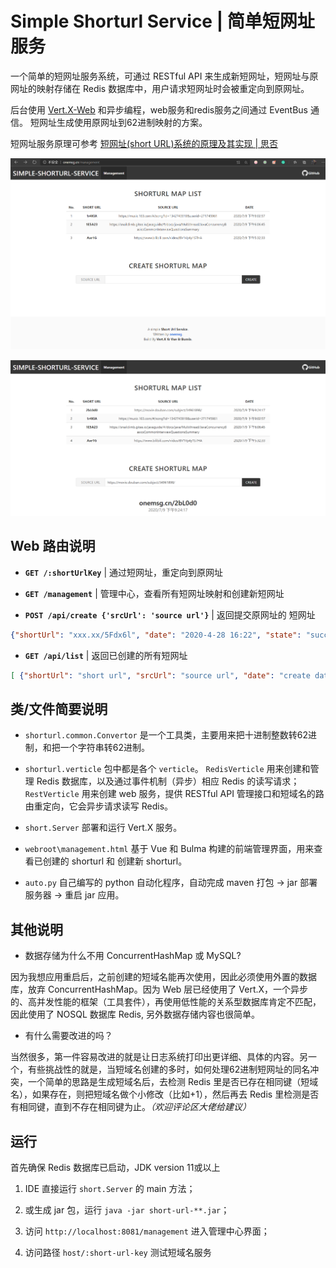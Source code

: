 # Simple Shorturl Service | 简单短网址服务

一个简单的短网址服务系统，可通过 RESTful API 来生成新短网址，短网址与原网址的映射存储在 Redis 数据库中，用户请求短网址时会被重定向到原网址。

后台使用 [Vert.X-Web](https://vertx.io/docs/vertx-web/java/) 和异步编程，web服务和redis服务之间通过 EventBus 通信。 短网址生成使用原网址到62进制映射的方案。

短网址服务原理可参考 [短网址(short URL)系统的原理及其实现 | 思否](https://segmentfault.com/a/1190000012088345)

![管理中心](screenshot/01.png)

![管理中心-创建新短域名](screenshot/02.png)

## Web 路由说明

- **`GET /:shortUrlKey`** | 通过短网址，重定向到原网址

- **`GET /management`** | 管理中心，查看所有短网址映射和创建新短网址

- **`POST /api/create {'srcUrl': 'source url'}`** | 返回提交原网址的 短网址

```json
{"shortUrl": "xxx.xx/5Fdx6l", "date": "2020-4-28 16:22", "state": "success|fail"}
```

- **`GET /api/list`** | 返回已创建的所有短网址

```json
[ {"shortUrl": "short url", "srcUrl": "source url", "date": "create date" } ]
```

## 类/文件简要说明

- `shorturl.common.Convertor` 是一个工具类，主要用来把十进制整数转62进制，和把一个字符串转62进制。

- `shorturl.verticle` 包中都是各个 `verticle`。 `RedisVerticle` 用来创建和管理 Redis 数据库，以及通过事件机制（异步）相应 Redis 的读写请求；`RestVerticle` 用来创建 web 服务，提供 RESTful API 管理接口和短域名的路由重定向，它会异步请求读写 Redis。

- `short.Server` 部署和运行 Vert.X 服务。

- `webroot\management.html` 基于 Vue 和 Bulma 构建的前端管理界面，用来查看已创建的 shorturl 和 创建新 shorturl。

- `auto.py` 自己编写的 python 自动化程序，自动完成 maven 打包 -> jar 部署服务器 -> 重启 jar 应用。

## 其他说明

- 数据存储为什么不用 ConcurrentHashMap 或 MySQL?

因为我想应用重启后，之前创建的短域名能再次使用，因此必须使用外置的数据库，放弃 ConcurrentHashMap。因为 Web 层已经使用了 Vert.X，一个异步的、高并发性能的框架（工具套件），再使用低性能的关系型数据库肯定不匹配，因此使用了 NOSQL 数据库 Redis, 另外数据存储内容也很简单。

- 有什么需要改进的吗？

当然很多，第一件容易改进的就是让日志系统打印出更详细、具体的内容。另一个，有些挑战性的就是，当短域名创建的多时，如何处理62进制短网址的同名冲突，一个简单的思路是生成短域名后，去检测 Redis 里是否已存在相同键（短域名），如果存在，则把短域名做个小修改（比如+1），然后再去 Redis 里检测是否有相同键，直到不存在相同键为止。*（欢迎评论区大佬给建议）*

## 运行

首先确保 Redis 数据库已启动，JDK version 11或以上

1. IDE 直接运行 `short.Server` 的 main 方法；

2. 或生成 jar 包，运行 `java -jar short-url-**.jar`；

3. 访问 `http://localhost:8081/management` 进入管理中心界面；

4. 访问路径 `host/:short-url-key` 测试短域名服务
